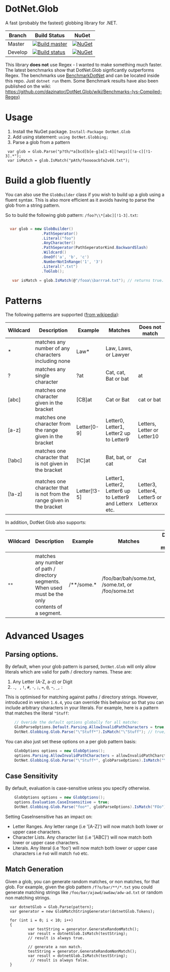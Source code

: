 # DotNet.Glob
A fast (probably the fastest) globbing library for .NET.

| Branch  | Build Status | NuGet |
| ------------- | ------------- | ----- |
| Master  |[![Build master](https://ci.appveyor.com/api/projects/status/yab1btvh7bvkkgva/branch/master?svg=true)](https://ci.appveyor.com/project/dazinator/dotnet-glob/branch/master) | [![NuGet](https://img.shields.io/nuget/v/DotNet.Glob.svg)](https://www.nuget.org/packages/DotNet.Glob/) |
| Develop | [![Build status](https://ci.appveyor.com/api/projects/status/yab1btvh7bvkkgva/branch/develop?svg=true)](https://ci.appveyor.com/project/dazinator/dotnet-glob/branch/develop)  | [![NuGet](https://img.shields.io/nuget/vpre/DotNet.Glob.svg)](https://www.nuget.org/packages/DotNet.Glob/) |

This library **does not** use Regex - I wanted to make something much faster.
The latest benchmarks show that DotNet.Glob signficantly outperforms Regex.
The benchmarks use [BenchmarkDotNet](https://github.com/dotnet/BenchmarkDotNet) and can be located inside this repo. Just `dotnet run` them. Some Benchmark results have also been published on the wiki: https://github.com/dazinator/DotNet.Glob/wiki/Benchmarks-(vs-Compiled-Regex)

# Usage
1. Install the NuGet package. `Install-Package DotNet.Glob`
2. Add using statement:
   `using DotNet.Globbing;`
3. Parse a glob from a pattern
```
 var glob = Glob.Parse("p?th/*a[bcd]b[e-g]a[1-4][!wxyz][!a-c][!1-3].*");
 var isMatch = glob.IsMatch("pAth/fooooacbfa2vd4.txt");

```

# Build a glob fluently

You can also use the `GlobBuilder` class if you wish to build up a glob using a fluent syntax.
This is also more efficient as it avoids having to parse the glob from a string pattern.

So to build the following glob pattern: `/foo?\\*[abc][!1-3].txt`:

```csharp

  var glob = new GlobBuilder()
                .PathSeperator()
                .Literal("foo")
                .AnyCharacter()
                .PathSeperator(PathSeperatorKind.BackwardSlash)
                .Wildcard()
                .OneOf('a', 'b', 'c')
                .NumberNotInRange('1', '3')
                .Literal(".txt")
                .ToGlob();

   var isMatch = glob.IsMatch(@"/fooa\\barrra4.txt"); // returns true.

```


# Patterns

The following patterns are supported ([from wikipedia](https://en.wikipedia.org/wiki/Glob_(programming))):
> 
| Wildcard  | Description | Example | Matches | Does not match |
| --------  | ----------- | ------- | ------- | -------------- |
| \* |  matches any number of any characters including none	| Law\*| Law, Laws, or Lawyer	|
| ?	| matches any single character	| ?at	| Cat, cat, Bat or bat	| at |
| [abc] |	matches one character given in the bracket |	[CB]at |	Cat or Bat	| cat or bat |
| [a-z] |	matches one character from the range given in the bracket	| Letter[0-9]	| Letter0, Letter1, Letter2 up to Letter9	| Letters, Letter or Letter10 |
| [!abc] | matches one character that is not given in the bracket | [!C]at | Bat, bat, or cat | Cat |
| [!a-z] | matches one character that is not from the range given in the bracket | Letter[!3-5] | Letter1, Letter2, Letter6 up to Letter9 and Letterx etc. | Letter3, Letter4, Letter5 or Letterxx |

In addition, DotNet Glob also supports:

| Wildcard  | Description | Example | Matches | Does not match |
| --------  | ----------- | ------- | ------- | -------------- |
| `**` |  matches any number of path / directory segments. When used must be the only contents of a segment. | /\*\*/some.\* | /foo/bar/bah/some.txt, /some.txt, or /foo/some.txt	|


# Advanced Usages

## Parsing options.
By default, when your glob pattern is parsed, `DotNet.Glob` will only allow literals which are valid for path / directory names.
These are:

1. Any Letter (A-Z, a-z) or Digit
2. `.`, ` `, `!`, `#`, `-`, `;`, `=`, `@`, `~`, `_`, `:`

This is optimised for matching against paths / directory strings.
However, introduced in version `1.6.4`, you can override this behaviour so that you can include arbitrary characters in your literals. For example, here is a pattern that matches the literal `"Stuff`:

```csharp
    // Overide the default options globally for all matche:
    GlobParseOptions.Default.Parsing.AllowInvalidPathCharacters = true;
    DotNet.Globbing.Glob.Parse("\"Stuff*").IsMatch("\"Stuff"); // true;    
```

You can also just set these options on a per glob pattern basis:

```csharp
    GlobOptions options = new GlobOptions();
    options.Parsing.AllowInvalidPathCharacters = allowInvalidPathCharcters;
    DotNet.Globbing.Glob.Parse("\"Stuff*", globParseOptions).IsMatch("\"Stuff"); // true; 

```

## Case Sensitivity

By default, evaluation is case-sensitive unless you specify otherwise.

```csharp
    GlobOptions options = new GlobOptions();
    options.Evaluation.CaseInsensitive = true;
    DotNet.Globbing.Glob.Parse("foo*", globParseOptions).IsMatch("FOo"); // true; 

```

Setting CaseInsensitive has an impact on:

- Letter Ranges. Any letter range (i.e '[A-Z]') will now match both lower or upper case characters.
- Character Lists. Any character list (i.e '[ABC]') will now match both lower or upper case characters.
- Literals. Any literal (i.e 'foo') will now match both lower or upper case characters i.e `FoO` will match `foO` etc.


## Match Generation
Given a glob, you can generate random matches, or non matches, for that glob.
For example, given the glob pattern `/f?o/bar/**/*.txt` you could generate matching strings like `/foo/bar/ajawd/awdaw/adw-ad.txt` or random non matching strings.


```
  var dotnetGlob = Glob.Parse(pattern);
  var generator = new GlobMatchStringGenerator(dotnetGlob.Tokens);

  for (int i = 0; i < 10; i++)
  {
          var testString = generator.GenerateRandomMatch();
          var result = dotnetGlob.IsMatch(testString);
          // result is always true.

          // generate a non match.
          testString = generator.GenerateRandomNonMatch();
          var result = dotnetGlob.IsMatch(testString);
           // result is always false.
  }

```